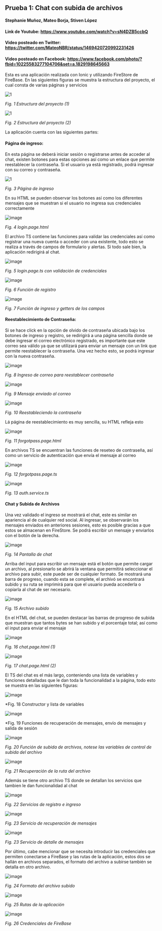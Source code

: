 ## Prueba 1: Chat con subida de archivos
#### Stephanie Muñoz, Mateo Borja, Stiven López
#### Link de Youtube: https://www.youtube.com/watch?v=sN4DZB5ccbQ
#### Video posteado en Twitter: https://twitter.com/MateoNBR/status/1469420720992231426
#### Video posteado en Facebook: https://www.facebook.com/photo/?fbid=10225583277104706&set=a.1829198645663


Esta es una aplicación realizada con Ionic y utilizando FireStore de FireBase. En las siguientes figuras se muestra la estructura del proyecto, el cual consta de varias páginas y servicios

![1](https://user-images.githubusercontent.com/66144847/145636022-eac49af1-d352-4652-ad32-5b0491b0786d.jpeg)

*Fig. 1 Estructura del proyecto (1)*

![1](https://user-images.githubusercontent.com/66144847/145636171-0804434e-0ac7-45aa-80e4-fea1c70d9979.jpeg)

*Fig. 2 Estructura del proyecto (2)*

La aplicación cuenta con las siguientes partes:

#### Página de ingreso:

En esta página se deberá iniciar sesión o registrarse antes de acceder al chat, existen botones para estas opciones así como un enlace que permite reestablecer la contraseña. Si el usuario ya está registrado, podrá ingresar con su correo y contraseña.

![1](https://user-images.githubusercontent.com/66144847/145636733-a34a0673-cb4c-4ba2-a94d-10eb8b444a96.jpeg)

*Fig. 3 Página de ingreso*

En su HTML se pueden observar los botones así como los diferentes mensajes que se muestran si el usuario no ingresa sus credenciales correctamente

![image](https://user-images.githubusercontent.com/66144847/145636905-a49591c2-c5e8-42b3-9b23-b77fe014e853.png)

*Fig. 4 login.page.html*

El archivo TS contiene las funciones para validar las credenciales así como registrar una nueva cuenta o acceder con una existente, todo esto se realiza a través de campos de formulario y alertas. Si todo sale bien, la aplicación redirigirá al chat.

![image](https://user-images.githubusercontent.com/66144847/145637546-2fb37440-6597-43e1-bfec-f6c69b01bb8c.png)

*Fig. 5 login.page.ts con validación de credenciales*

![image](https://user-images.githubusercontent.com/66144847/145637597-327fd9f9-7f28-4710-adda-4626bb934fd2.png)

*Fig. 6 Función de registro*

![image](https://user-images.githubusercontent.com/66144847/145637628-f42489e3-ffb1-4534-870d-d11b2558522b.png)

*Fig. 7 Función de ingreso y getters de los campos*

#### Reestablecimiento de Contraseña:
Si se hace click en la opción de olvido de contraseña ubicada bajo los botones de ingreso y registro, se redirigirá a una página sencilla donde se debe ingresar el correo electrónico registrado, es importante que este correo sea válido ya que se utilizará para enviar un mensaje con un link que permite reestablecer la contraseña. Una vez hecho esto, se podrá ingresar con la nueva contraseña.

![image](https://user-images.githubusercontent.com/66144847/145638047-4043d67b-1057-4f72-ac05-cbc6db718bac.png)

*Fig. 8 Ingreso de correo para reestablecer contraseña*

![image](https://user-images.githubusercontent.com/66144847/145638134-85d6932a-528c-42dd-b528-1aadb47a88bc.png)

*Fig. 9 Mensaje enviado al correo*

![image](https://user-images.githubusercontent.com/66144847/145638181-0cd8cf42-5c75-43bf-a49d-c94009f26776.png)

*Fig. 10 Reestableciendo la contraseña*

Lá página de reestablecimiento es muy sencilla, su HTML refleja esto

![image](https://user-images.githubusercontent.com/66144847/145638440-b8464bf1-60e6-4522-9e68-2fd55f007315.png)

*Fig. 11 forgotpass.page.html*

En archivos TS se encuentran las funciones de reseteo de contraseña, así como un servicio de autenticación que envía el mensaje al correo

![image](https://user-images.githubusercontent.com/66144847/145638739-1558266a-2def-481e-a317-07418c9031c8.png)

*Fig. 12 forgotpass.page.ts*

![image](https://user-images.githubusercontent.com/66144847/145638782-dd80178e-8a13-406b-901c-b3b2b0739985.png)

*Fig. 13 auth.service.ts*

#### Chat y Subida de Archivos
Una vez validado el ingreso se mostrará el chat, este es similar en apariencia al de cualquier red social. Al ingresar, se observarán los mensajes enviados en anteriores sesiones, esto es posible gracias a que estos se almacenan en FireStore. Se podrá escribir un mensaje y enviarlos con el botón de la derecha.

![image](https://user-images.githubusercontent.com/66144847/145639754-8aa38ba7-b20f-43a0-aafc-7cc69f8eef45.png)

*Fig. 14 Pantalla de chat*

Arriba del input para escribir un mensaje está el botón que permite cargar un archivo, al presionarlo se abrirá la ventana que permitirá seleccionar el archivo para subir, este puede ser de cualquier formato. Se mostrará una barra de progreso, cuando esta se complete, el archivó se encontrará subido y su ruta se imprimirá para que el usuario pueda accederla o copiarla al chat de ser necesario.

![image](https://user-images.githubusercontent.com/66144847/145640070-17921dff-62e3-49bd-8903-5bb6f74ba6ce.png)

*Fig. 15 Archivo subido*

En el HTML del chat, se pueden destacar las barras de progreso de subida que muestran que tantos bytes se han subido y el porcentaje total; así como el input para enviar el mensaje

![image](https://user-images.githubusercontent.com/66144847/145640732-d6aed041-2d31-4793-8ed9-a00280315b52.png)

*Fig. 16 chat.page.html (1)*

![image](https://user-images.githubusercontent.com/66144847/145640804-cc3a15e9-b756-4d68-aa4b-33f205aa57dc.png)

*Fig. 17 chat.page.html (2)*

El TS del chat es el más largo, conteniendo una lista de variables y funciones detalladas que le dan toda la funcionalidad a la página, todo esto se muestra en las siguientes figuras:

![image](https://user-images.githubusercontent.com/66144847/145641069-89d35749-db2e-4c76-938b-c3600c79f3c6.png)

*Fig. 18 Constructor y lista de variables

![image](https://user-images.githubusercontent.com/66144847/145641586-f4faa319-e0a8-4eba-b73c-980d0092a473.png)

*Fig. 19 Funciones de recuperación de mensajes, envío de mensajes y salida de sesión

![image](https://user-images.githubusercontent.com/66144847/145642305-cc4851a3-e364-4c75-8793-935446dbbb26.png)

*Fig. 20 Función de subida de archivos, notese las variables de control de subida del archivo*

![image](https://user-images.githubusercontent.com/66144847/145642507-3d210ced-80a6-4c24-843b-c48f673f7e50.png)

*Fig. 21 Recuperación de la ruta del archivo*

Además se tiene otro archivo TS donde se detallan los servicios que tambien le dan funcionalidad al chat

![image](https://user-images.githubusercontent.com/66144847/145642858-6cb9ebc7-6029-4e1d-8e5c-6996543236cf.png)

*Fig. 22 Servicios de registro e ingreso*

![image](https://user-images.githubusercontent.com/66144847/145642968-8bbfda87-e20e-4ea4-8ed0-031fc8870306.png)

*Fig. 23 Servicio de recuperación de mensajes*

![image](https://user-images.githubusercontent.com/66144847/145643042-4e5f47d0-4142-4c65-8070-163cd67f8fe2.png)

*Fig. 23 Servicio de detalle de mensajes*

Por último, cabe mencionar que se necesita introducir las credenciales que permiten conectarse a FireBase y las rutas de la aplicación, estos dos se hallán en archivos separados, el formato del archivo a subirse también se detalla en otro archivo.

![image](https://user-images.githubusercontent.com/66144847/145643456-10236929-3128-4c09-acac-b958932f398b.png)

*Fig. 24 Formato del archivo subido*

![image](https://user-images.githubusercontent.com/66144847/145643653-7e4cc749-8f1f-4824-ad11-8bd45c946b51.png)

*Fig. 25 Rutas de la aplicación*

![image](https://user-images.githubusercontent.com/66144847/145643711-7492672d-6b0c-4a45-8e01-26ff05e9e988.png)

*Fig. 26 Credenciales de FireBase*

